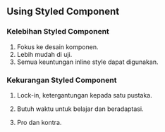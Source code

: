 ## Using Styled Component

### Kelebihan Styled Component

1. Fokus ke desain komponen.
2. Lebih mudah di uji.
3. Semua keuntungan inline style dapat digunakan.

### Kekurangan Styled Component

1. Lock-in, ketergantungan kepada satu pustaka.

2. Butuh waktu untuk belajar dan beradaptasi.

3. Pro dan kontra.
